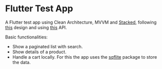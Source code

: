 # Flutter Test App

A Flutter test app using Clean Architecture, MVVM and [Stacked](https://stacked.filledstacks.com/), following [this](https://www.figma.com/file/HehRywstjGipJMcMZqwJqG/Carrito?node-id=0-1&t=o2241PkGk8jhRUqE-0) design and using [this](https://dummyjson.com/docs/products) API.

Basic functionalities:
- Show a paginated list with search.
- Show details of a product.
- Handle a cart locally. For this the app uses the [sqflite](https://pub.dev/packages/sqflite) package to store the data.
  